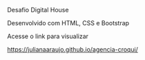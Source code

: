 Desafio Digital House

Desenvolvido com HTML, CSS e Bootstrap

Acesse o link para visualizar

https://julianaaraujo.github.io/agencia-croqui/

